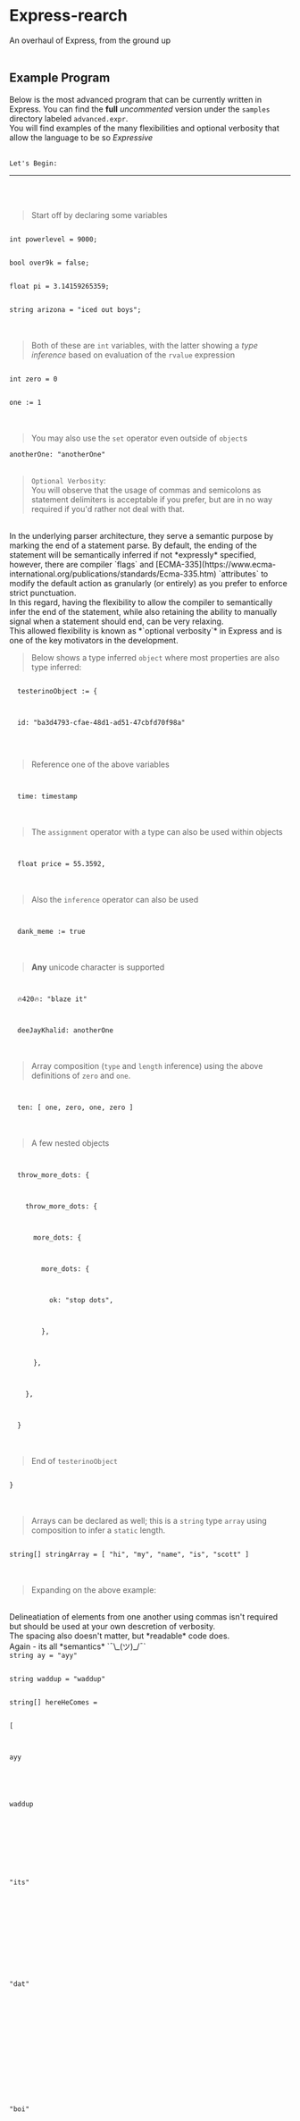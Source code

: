 <!--
Try using this later if you wanna do something
<span style="color:#6ba1f9">
hey *its* me
</span> 
-->

# Express-rearch
An overhaul of Express, from the ground up
<br>
<br>

## Example Program

Below is the most advanced program that can be currently written
in Express. You can find the **full** *uncommented* version under the `samples` directory labeled `advanced.expr`.
<br>
You will find examples of the many flexibilities and 
optional verbosity that allow the language to be so _Expressive_
<br>
<br>
```
Let's Begin:
```
____

<br>
<br>

> Start off by declaring some variables

<code>
int powerlevel = 9000;
<br>
bool over9k = false;
<br>
float pi = 3.14159265359;
<br>
string arizona = "iced out boys";
</code>

<br>
<br>

> Both of these are `int` variables, with the latter showing a *type inference* based on evaluation of the `rvalue` expression


<code>
int zero = 0
<br>
one := 1
</code>

<br>
<br>

> You may also use the `set` operator even outside of `object`s

`anotherOne: "anotherOne"`
<br>
<br>

> `Optional Verbosity`: <br>
You will observe that the usage of commas and semicolons as statement delimiters is acceptable if you prefer, but are in no way required if you'd rather not deal with that. 
<br>
In the underlying parser architecture, they serve a semantic purpose by marking the end of a statement parse. By default, the ending of the statement will be semantically inferred if not *expressly* specified, however, there are compiler `flags` and [ECMA-335](https://www.ecma-international.org/publications/standards/Ecma-335.htm) `attributes` to modify the default action as granularly (or entirely) as you prefer to enforce strict punctuation.
<br>
In this regard, having the flexibility to allow the compiler to semantically infer the end of the statement, while also retaining the ability to manually signal when a statement should end, can be very relaxing.
<br>
This allowed flexibility is known as *`optional verbosity`* in Express and is one of the key motivators in the development.
 
<br>

> Below shows a type inferred `object` where most properties are also type inferred:

<code>
  testerinoObject := {
<br>
&nbsp;&nbsp;&nbsp;&nbsp;
  id: "ba3d4793-cfae-48d1-ad51-47cbfd70f98a" 
<br>
</code> 
<br>
  
> Reference one of the above variables

<code>
&nbsp;&nbsp;&nbsp;&nbsp;
  time: timestamp
</code>
  <br>
  <br>

> The `assignment` operator with a type can also be used within objects

<code>
&nbsp;&nbsp;&nbsp;&nbsp;
  float price = 55.3592,
</code>

<br>
<br>

> Also the `inference` operator can also be used

<code>
&nbsp;&nbsp;&nbsp;&nbsp;
  dank_meme := true
</code>
<br>
<br>

> **Any** unicode character is supported

<code>
&nbsp;&nbsp;&nbsp;&nbsp;
  🔥420🔥: "blaze it" 
<br>
&nbsp;&nbsp;&nbsp;&nbsp;
  deeJayKhalid: anotherOne
</code>

<br>
<br>

> Array composition (`type` and `length` inference) using the above definitions of `zero` and `one`.

<code>
&nbsp;&nbsp;&nbsp;&nbsp;
  ten: [ one, zero, one, zero ]
</code>

<br>
<br>

> A few nested objects

<code>
&nbsp;&nbsp;&nbsp;&nbsp;
  throw_more_dots: {
<br>
&nbsp;&nbsp;&nbsp;&nbsp;&nbsp;&nbsp;&nbsp;&nbsp;
    throw_more_dots: {
<br>
&nbsp;&nbsp;&nbsp;&nbsp;&nbsp;&nbsp;&nbsp;&nbsp;&nbsp;&nbsp;&nbsp;&nbsp;
      more_dots: {
<br>
&nbsp;&nbsp;&nbsp;&nbsp;&nbsp;&nbsp;&nbsp;&nbsp;&nbsp;&nbsp;&nbsp;&nbsp;&nbsp;&nbsp;&nbsp;&nbsp;
        more_dots: {
<br>
&nbsp;&nbsp;&nbsp;&nbsp;&nbsp;&nbsp;&nbsp;&nbsp;&nbsp;&nbsp;&nbsp;&nbsp;&nbsp;&nbsp;&nbsp;&nbsp;&nbsp;&nbsp;&nbsp;&nbsp;
          ok: "stop dots",
<br>
&nbsp;&nbsp;&nbsp;&nbsp;&nbsp;&nbsp;&nbsp;&nbsp;&nbsp;&nbsp;&nbsp;&nbsp;&nbsp;&nbsp;&nbsp;&nbsp;
        },
<br>
&nbsp;&nbsp;&nbsp;&nbsp;&nbsp;&nbsp;&nbsp;&nbsp;&nbsp;&nbsp;&nbsp;&nbsp;
      },
<br>
&nbsp;&nbsp;&nbsp;&nbsp;&nbsp;&nbsp;&nbsp;&nbsp;
    },
<br>
&nbsp;&nbsp;&nbsp;&nbsp;
  }
</code>

<br>
<br>

> End of `testerinoObject`

<code>
}
</code>

<br>
<br>

> Arrays can be declared as well; this is a `string` type `array` using composition to infer a `static` length.

<code>
string[] stringArray = [ "hi", "my", "name", "is", "scott" ]
</code>

<br>
<br>

> Expanding on the above example:
<br>
Delineatiation of elements from one another using commas isn't required but should be used at your own descretion of verbosity.
<br>
The spacing also doesn't matter, but *readable* code does. 
<br>
Again - its all *semantics* `¯\_(ツ)_/¯`

<code> 
string ay = "ayy"
<br>
string waddup = "waddup" 
<br>
string[] hereHeComes = 
<br>
[
<br>
&nbsp;&nbsp;
ayy
<br>
&nbsp;
&nbsp;
&nbsp;&nbsp;
waddup
<br>
&nbsp;
&nbsp;
&nbsp;
&nbsp;
&nbsp;
&nbsp;
&nbsp;
"its" 
<br>
&nbsp;
&nbsp;
&nbsp;
&nbsp;
&nbsp;
&nbsp;
&nbsp;
&nbsp;
&nbsp;
&nbsp;
"dat"
<br>
&nbsp;
&nbsp;
&nbsp;
&nbsp;
&nbsp;
&nbsp;
&nbsp;
&nbsp;
&nbsp;
&nbsp;
&nbsp;
&nbsp;
&nbsp;
"boi" 
<br>
&nbsp;
&nbsp;
&nbsp;
&nbsp;
&nbsp;
&nbsp;
&nbsp;
&nbsp;
&nbsp;
&nbsp;
&nbsp;
&nbsp;
&nbsp;
&nbsp;
&nbsp;
&nbsp;&nbsp;
]
</code>

<br>
<br>

> Quick power level check

<code>
if powerlevel < 9001 {
<br>
&nbsp;&nbsp;
powerlevel = 9001
<br>
&nbsp;&nbsp;
over9k = true
<br>
}
</code>

<br>
<br>

> A simple for loop

<code>
for j := one, j < 10, j++ {
<br>
&nbsp;&nbsp;
zero = 1
<br>
}
</code>
